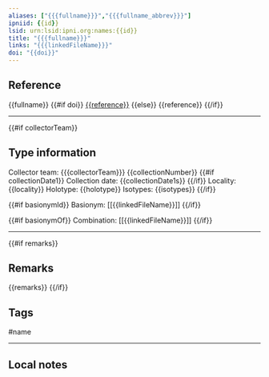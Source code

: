 ```yaml
---
aliases: ["{{{fullname}}}","{{{fullname_abbrev}}}"]
ipniid: {{id}}
lsid: urn:lsid:ipni.org:names:{{id}}
title: "{{{fullname}}}"
links: "{{{linkedFileName}}}"
doi: "{{doi}}"
---
```

## Reference

{{fullname}} 
{{#if doi}}
[{{reference}}](https://dx.doi.org/{{doi}})
{{else}}
{{reference}}
{{/if}}

---

{{#if collectorTeam}}
## Type information
Collector team: {{{collectorTeam}}} {{collectionNumber}}
{{#if collectionDate1}}
Collection date: {{collectionDate1s}}
{{/if}}
Locality: {{locality}}
Holotype: {{holotype}}
Isotypes: {{isotypes}}
{{/if}}

{{#if basionymId}}
Basionym: [[{{linkedFileName}}]]
{{/if}}

{{#if basionymOf}}
Combination: [[{{linkedFileName}}]]
{{/if}}

---

{{#if remarks}}
## Remarks
{{remarks}}
{{/if}}

## Tags

#name

---

## Local notes